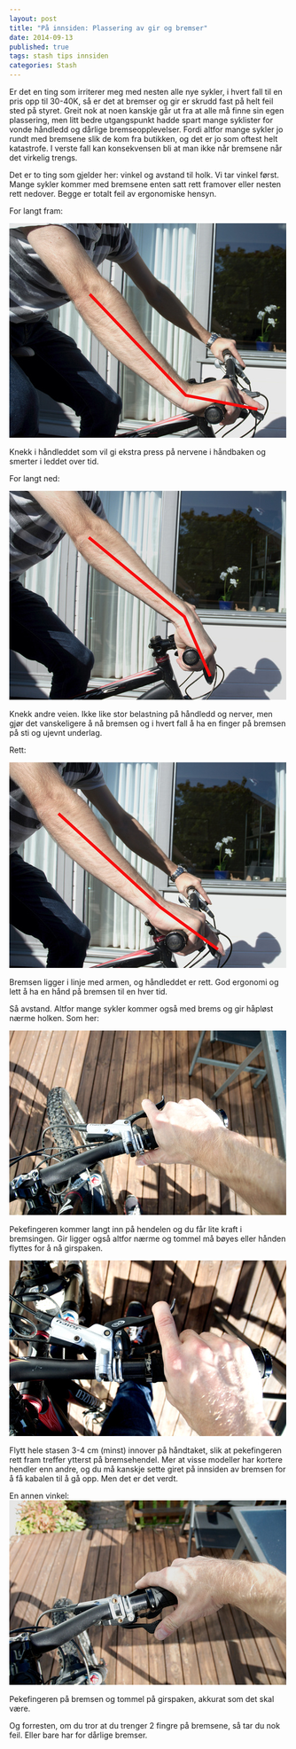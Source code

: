 ```yaml
---
layout: post
title: "På innsiden: Plassering av gir og bremser"
date: 2014-09-13
published: true
tags: stash tips innsiden
categories: Stash
---
```


Er det en ting som irriterer meg med nesten alle nye sykler, i hvert fall til en pris opp til 30-40K, så er det at bremser og gir er skrudd fast på helt feil sted på styret. Greit nok at noen kanskje går ut fra at alle må finne sin egen plassering, men litt bedre utgangspunkt hadde spart mange syklister for vonde håndledd og dårlige bremseopplevelser. Fordi altfor mange sykler jo rundt med bremsene slik de kom fra butikken, og det er jo som oftest helt katastrofe. I verste fall kan konsekvensen bli at man ikke når bremsene når det virkelig trengs. 

Det er to ting som gjelder her: vinkel og avstand til holk. Vi tar vinkel først. Mange sykler kommer med bremsene enten satt rett framover eller nesten rett nedover. Begge er totalt feil av ergonomiske hensyn. 

For langt fram:

<img src="/assets/plass1.jpg" alt="Tracer"/>


Knekk i håndleddet som vil gi ekstra press på nervene i håndbaken og smerter i leddet over tid. 

For langt ned:

<img src="/assets/plass2.jpg" alt="Tracer"/>


Knekk andre veien. Ikke like stor belastning på håndledd og nerver, men gjør det vanskeligere å nå bremsen og i hvert fall å ha en finger på bremsen på sti og ujevnt underlag. 

Rett:

<img src="/assets/plass3.jpg" alt="Tracer"/>


Bremsen ligger i linje med armen, og håndleddet er rett. God ergonomi og lett å ha en hånd på bremsen til en hver tid. 

Så avstand. Altfor mange sykler kommer også med brems og gir håpløst nærme holken. Som her:

<img src="/assets/plass4.jpg" alt="Tracer"/>


Pekefingeren kommer langt inn på hendelen og du får lite kraft i bremsingen. Gir ligger også altfor nærme og tommel må bøyes eller hånden flyttes for å nå girspaken. 

<img src="/assets/plass5.jpg" alt="Tracer"/>


Flytt hele stasen 3-4 cm (minst) innover på håndtaket, slik at pekefingeren rett fram treffer ytterst på bremsehendel. Mer at visse modeller har kortere hendler enn andre, og du må kanskje sette giret på innsiden av bremsen for å få kabalen til å gå opp. Men det er det verdt.

En annen vinkel:
<img src="/assets/plass6.jpg" alt="Tracer"/>


Pekefingeren på bremsen og tommel på girspaken, akkurat som det skal være. 

Og forresten, om du tror at du trenger 2 fingre på bremsene, så tar du nok feil. Eller bare har for dårlige bremser. 
